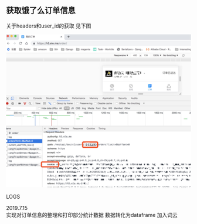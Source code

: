 ## 获取饿了么订单信息

关于headers和user_id的获取 见下图

![获取headers和user_id](https://raw.githubusercontent.com/qtvspa/eleme-ordering/master/readme.jpeg)


LOGS

2019.7.15   
实现对订单信息的整理和打印部分统计数据
数据转化为dataframe 加入词云
